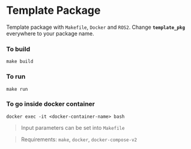 # Template Package

Template package with `Makefile`, `Docker` and `ROS2`. Change __`template_pkg`__ everywhere to your package name.

### __To build__

`make build`

### __To run__

`make run`

### __To go inside docker container__

`docker exec -it <docker-container-name> bash`

> Input parameters can be set into `Makefile`

> Requirements: `make`, `docker`, `docker-compose-v2`